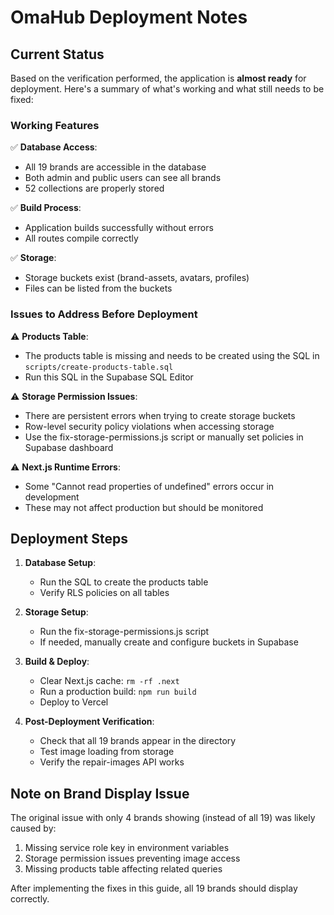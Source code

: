 # OmaHub Deployment Notes

## Current Status

Based on the verification performed, the application is **almost ready** for deployment. Here's a summary of what's working and what still needs to be fixed:

### Working Features

✅ **Database Access**:

- All 19 brands are accessible in the database
- Both admin and public users can see all brands
- 52 collections are properly stored

✅ **Build Process**:

- Application builds successfully without errors
- All routes compile correctly

✅ **Storage**:

- Storage buckets exist (brand-assets, avatars, profiles)
- Files can be listed from the buckets

### Issues to Address Before Deployment

⚠️ **Products Table**:

- The products table is missing and needs to be created using the SQL in `scripts/create-products-table.sql`
- Run this SQL in the Supabase SQL Editor

⚠️ **Storage Permission Issues**:

- There are persistent errors when trying to create storage buckets
- Row-level security policy violations when accessing storage
- Use the fix-storage-permissions.js script or manually set policies in Supabase dashboard

⚠️ **Next.js Runtime Errors**:

- Some "Cannot read properties of undefined" errors occur in development
- These may not affect production but should be monitored

## Deployment Steps

1. **Database Setup**:

   - Run the SQL to create the products table
   - Verify RLS policies on all tables

2. **Storage Setup**:

   - Run the fix-storage-permissions.js script
   - If needed, manually create and configure buckets in Supabase

3. **Build & Deploy**:

   - Clear Next.js cache: `rm -rf .next`
   - Run a production build: `npm run build`
   - Deploy to Vercel

4. **Post-Deployment Verification**:
   - Check that all 19 brands appear in the directory
   - Test image loading from storage
   - Verify the repair-images API works

## Note on Brand Display Issue

The original issue with only 4 brands showing (instead of all 19) was likely caused by:

1. Missing service role key in environment variables
2. Storage permission issues preventing image access
3. Missing products table affecting related queries

After implementing the fixes in this guide, all 19 brands should display correctly.
